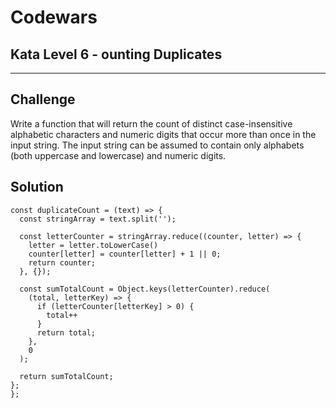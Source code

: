 # Codewars

## Kata Level 6 - ounting Duplicates

---

## Challenge

Write a function that will return the count of distinct case-insensitive alphabetic characters and numeric digits that occur more than once in the input string. The input string can be assumed to contain only alphabets (both uppercase and lowercase) and numeric digits.

## Solution

```
const duplicateCount = (text) => {
  const stringArray = text.split('');

  const letterCounter = stringArray.reduce((counter, letter) => {
    letter = letter.toLowerCase()
    counter[letter] = counter[letter] + 1 || 0;
    return counter;
  }, {});

  const sumTotalCount = Object.keys(letterCounter).reduce(
    (total, letterKey) => {
      if (letterCounter[letterKey] > 0) {
        total++
      }
      return total;
    },
    0
  );

  return sumTotalCount;
};
};
```
